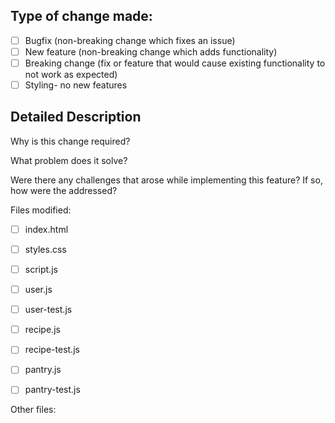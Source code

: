## Type of change made:
 - [ ] Bugfix (non-breaking change which fixes an issue)
 - [ ] New feature (non-breaking change which adds functionality)
 - [ ] Breaking change (fix or feature that would cause existing functionality to not work as expected)
 - [ ] Styling- no new features
## Detailed Description
Why is this change required?<br/>



What problem does it solve?<br/>



Were there any challenges that arose while implementing this feature? If so, how were the addressed?<br/>



Files modified:
 - [ ] index.html
 - [ ] styles.css
 - [ ] script.js
 - [ ] user.js
 - [ ] user-test.js
 - [ ] recipe.js
 - [ ] recipe-test.js
 - [ ] pantry.js
 - [ ] pantry-test.js
 
 
 Other files: 
